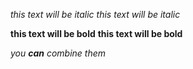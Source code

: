*this text will be italic*
_this text will be italic_

**this text will be bold**
__this text will be bold__

_you **can** combine them_
